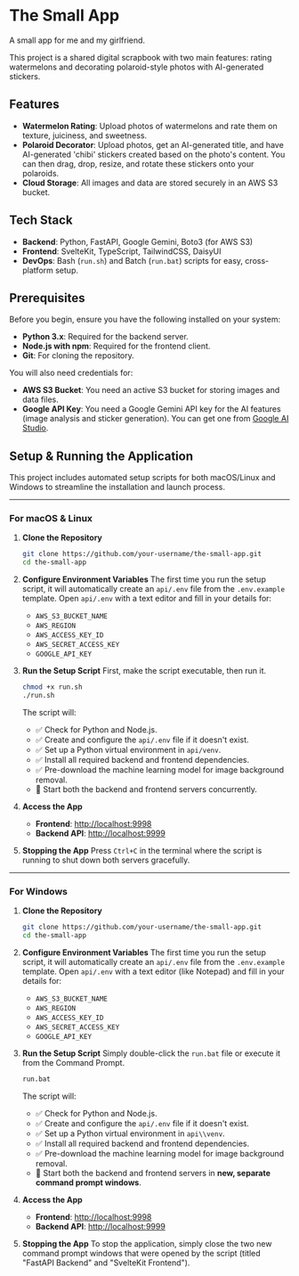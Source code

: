 # The Small App

A small app for me and my girlfriend.

This project is a shared digital scrapbook with two main features: rating watermelons and decorating polaroid-style photos with AI-generated stickers.

## Features

-   **Watermelon Rating**: Upload photos of watermelons and rate them on texture, juiciness, and sweetness.
-   **Polaroid Decorator**: Upload photos, get an AI-generated title, and have AI-generated 'chibi' stickers created based on the photo's content. You can then drag, drop, resize, and rotate these stickers onto your polaroids.
-   **Cloud Storage**: All images and data are stored securely in an AWS S3 bucket.

## Tech Stack

-   **Backend**: Python, FastAPI, Google Gemini, Boto3 (for AWS S3)
-   **Frontend**: SvelteKit, TypeScript, TailwindCSS, DaisyUI
-   **DevOps**: Bash (`run.sh`) and Batch (`run.bat`) scripts for easy, cross-platform setup.

## Prerequisites

Before you begin, ensure you have the following installed on your system:

-   **Python 3.x**: Required for the backend server.
-   **Node.js with npm**: Required for the frontend client.
-   **Git**: For cloning the repository.

You will also need credentials for:

-   **AWS S3 Bucket**: You need an active S3 bucket for storing images and data files.
-   **Google API Key**: You need a Google Gemini API key for the AI features (image analysis and sticker generation). You can get one from [Google AI Studio](https://aistudio.google.com/app/apikey).

## Setup & Running the Application

This project includes automated setup scripts for both macOS/Linux and Windows to streamline the installation and launch process.

---

### For macOS & Linux

1.  **Clone the Repository**
    ```bash
    git clone https://github.com/your-username/the-small-app.git
    cd the-small-app
    ```

2.  **Configure Environment Variables**
    The first time you run the setup script, it will automatically create an `api/.env` file from the `.env.example` template.
    Open `api/.env` with a text editor and fill in your details for:
    -   `AWS_S3_BUCKET_NAME`
    -   `AWS_REGION`
    -   `AWS_ACCESS_KEY_ID`
    -   `AWS_SECRET_ACCESS_KEY`
    -   `GOOGLE_API_KEY`

3.  **Run the Setup Script**
    First, make the script executable, then run it.

    ```bash
    chmod +x run.sh
    ./run.sh
    ```

    The script will:
    -   ✅ Check for Python and Node.js.
    -   ✅ Create and configure the `api/.env` file if it doesn't exist.
    -   ✅ Set up a Python virtual environment in `api/venv`.
    -   ✅ Install all required backend and frontend dependencies.
    -   ✅ Pre-download the machine learning model for image background removal.
    -   🚀 Start both the backend and frontend servers concurrently.

4.  **Access the App**
    -   **Frontend**: [http://localhost:9998](http://localhost:9998)
    -   **Backend API**: [http://localhost:9999](http://localhost:9999)

5.  **Stopping the App**
    Press `Ctrl+C` in the terminal where the script is running to shut down both servers gracefully.

---

### For Windows

1.  **Clone the Repository**
    ```bash
    git clone https://github.com/your-username/the-small-app.git
    cd the-small-app
    ```

2.  **Configure Environment Variables**
    The first time you run the setup script, it will automatically create an `api/.env` file from the `.env.example` template.
    Open `api/.env` with a text editor (like Notepad) and fill in your details for:
    -   `AWS_S3_BUCKET_NAME`
    -   `AWS_REGION`
    -   `AWS_ACCESS_KEY_ID`
    -   `AWS_SECRET_ACCESS_KEY`
    -   `GOOGLE_API_KEY`

3.  **Run the Setup Script**
    Simply double-click the `run.bat` file or execute it from the Command Prompt.
    ```cmd
    run.bat
    ```
    The script will:
    -   ✅ Check for Python and Node.js.
    -   ✅ Create and configure the `api/.env` file if it doesn't exist.
    -   ✅ Set up a Python virtual environment in `api\\venv`.
    -   ✅ Install all required backend and frontend dependencies.
    -   ✅ Pre-download the machine learning model for image background removal.
    -   🚀 Start both the backend and frontend servers in **new, separate command prompt windows**.

4.  **Access the App**
    -   **Frontend**: [http://localhost:9998](http://localhost:9998)
    -   **Backend API**: [http://localhost:9999](http://localhost:9999)

5.  **Stopping the App**
    To stop the application, simply close the two new command prompt windows that were opened by the script (titled "FastAPI Backend" and "SvelteKit Frontend").
